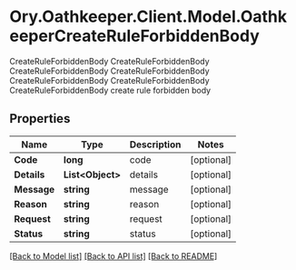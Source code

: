 # Ory.Oathkeeper.Client.Model.OathkeeperCreateRuleForbiddenBody
CreateRuleForbiddenBody CreateRuleForbiddenBody CreateRuleForbiddenBody CreateRuleForbiddenBody CreateRuleForbiddenBody CreateRuleForbiddenBody CreateRuleForbiddenBody create rule forbidden body
## Properties

Name | Type | Description | Notes
------------ | ------------- | ------------- | -------------
**Code** | **long** | code | [optional] 
**Details** | **List&lt;Object&gt;** | details | [optional] 
**Message** | **string** | message | [optional] 
**Reason** | **string** | reason | [optional] 
**Request** | **string** | request | [optional] 
**Status** | **string** | status | [optional] 

[[Back to Model list]](../README.md#documentation-for-models) [[Back to API list]](../README.md#documentation-for-api-endpoints) [[Back to README]](../README.md)

